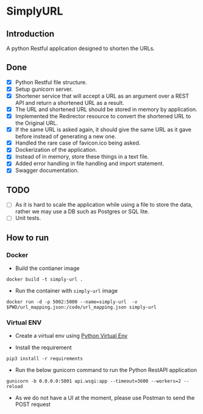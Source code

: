 # SimplyURL

## Introduction

A python Restful application designed to shorten the URLs.

## Done
- [x] Python Restful file structure.
- [x] Setup gunicorn server.
- [x] Shortener service that will accept a URL as an argument over a REST API and return a shortened URL as a result.
- [x] The URL and shortened URL should be stored in memory by application.
- [x] Implemented the Redirector resource to convert the shortened URL to the Original URL.
- [x] If the same URL is asked again, it should give the same URL as it gave before instead of generating a new one.
- [x] Handled the rare case of favicon.ico being asked.
- [x] Dockerization of the application.
- [x] Instead of in memory, store these things in a text file.
- [x] Added error handling in file handling and import statement.
- [x] Swagger documentation.
## TODO
- [ ] As it is hard to scale the application while using a file to store the data, rather we may use a DB such as Postgres or SQL lite.
- [ ] Unit tests.
## How to run

### Docker

* Build the contianer image
```
docker build -t simply-url . 
```

* Run the container with `simply-url` image
```
docker run -d -p 5002:5000 --name=simply-url  -v $PWD/url_mapping.json:/code/url_mapping.json simply-url
```

### Virtual ENV

* Create a virtual env using [Python Virtual Env](https://docs.python-guide.org/dev/virtualenvs/#lower-level-virtualenv)

* Install the requirement
```
pip3 install -r requirements
```

* Run the below gunicorn command to run the Python RestAPI application
```
gunicorn -b 0.0.0.0:5001 api.wsgi:app --timeout=3600 --workers=2 --reload
```

* As we do not have a UI at the moment, please use Postman to send the POST request